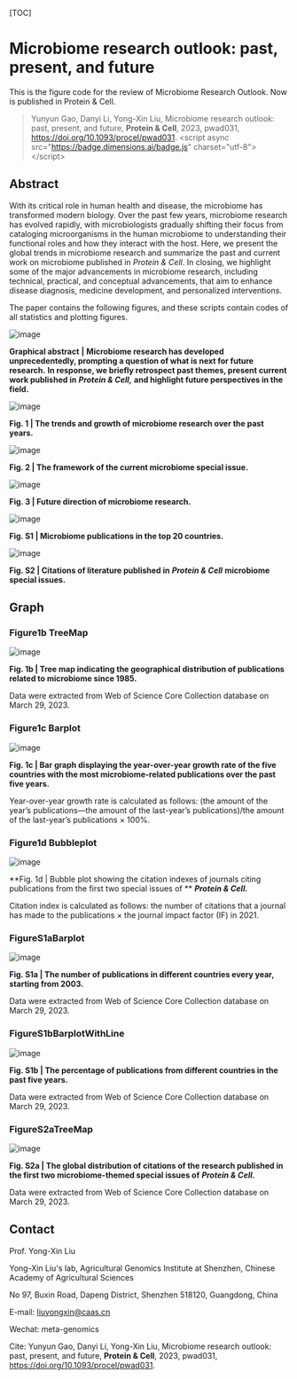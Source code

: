 [TOC]

# Microbiome research outlook: past, present, and future

This is the figure code for the review of Microbiome Research Outlook. Now is published in Protein & Cell.

> Yunyun Gao, Danyi Li, Yong-Xin Liu, Microbiome research outlook: past, present, and future, **Protein & Cell**, 2023, pwad031, <https://doi.org/10.1093/procel/pwad031>. <span></span>\<script async src="<https://badge.dimensions.ai/badge.js>" charset="utf-8">\</script>

## Abstract

With its critical role in human health and disease, the microbiome has transformed modern biology. Over the past few years, microbiome research has evolved rapidly, with microbiologists gradually shifting their focus from cataloging microorganisms in the human microbiome to understanding their functional roles and how they interact with the host. Here, we present the global trends in microbiome research and summarize the past and current work on microbiome published in *Protein & Cell*. In closing, we highlight some of the major advancements in microbiome research, including technical, practical, and conceptual advancements, that aim to enhance disease diagnosis, medicine development, and personalized interventions.

The paper contains the following figures, and these scripts contain codes of all statistics and plotting figures.

![image](https://github.com/YunyunGao374/ProteinCell2023MicrobiomeReview/blob/main/FiguresInProteinCell2023MicrobiomeReview/graphical%20abstract.jpg "image")

**Graphical abstract** **|** **Microbiome research has developed unprecedentedly, prompting a question of what is next for future research.** **In response, we briefly retrospect past themes, present current work published in** ***Protein & Cell,*** **and highlight future perspectives in the field.**

![image](https://github.com/YunyunGao374/ProteinCell2023MicrobiomeReview/blob/main/FiguresInProteinCell2023MicrobiomeReview/figure1.jpg)

**Fig. 1 | The trends and growth of microbiome research over the past years.**

![image](https://github.com/YunyunGao374/ProteinCell2023MicrobiomeReview/blob/main/FiguresInProteinCell2023MicrobiomeReview/figure2.jpg)

**Fig. 2 | The framework of the current microbiome special issue.**

![image](https://github.com/YunyunGao374/ProteinCell2023MicrobiomeReview/blob/main/FiguresInProteinCell2023MicrobiomeReview/figure3.jpg)

**Fig. 3 | Future direction of microbiome research.**

![image](https://github.com/YunyunGao374/ProteinCell2023MicrobiomeReview/blob/main/FiguresInProteinCell2023MicrobiomeReview/figure%20S1.jpg "image")

**Fig. S1 | Microbiome publications in the top 20 countries.**

![image](https://github.com/YunyunGao374/ProteinCell2023MicrobiomeReview/blob/main/FiguresInProteinCell2023MicrobiomeReview/figure%20S2.jpg "image")

**Fig. S2 | Citations of literature published in** ***Protein & Cell*** **microbiome special issues.**

## Graph
### Figure1b TreeMap

![image](https://github.com/YunyunGao374/ProteinCell2023MicrobiomeReview/blob/main/Figure1bTreeMap/Figure1BTreeMap.jpg "image")

**Fig. 1b | Tree map indicating the geographical distribution of publications related to microbiome since 1985.**

Data were extracted from Web of Science Core Collection database on March 29, 2023.

### Figure1c Barplot

![image](https://github.com/YunyunGao374/ProteinCell2023MicrobiomeReview/blob/main/Figure1cBarplot/Figure1cBarplot.jpg "image")

**Fig. 1c | Bar graph displaying the year-over-year growth rate of the five countries with the most microbiome-related publications over the past five years.**

Year-over-year growth rate is calculated as follows: (the amount of the year’s publications—the amount of the last-year’s publications)/the amount of the last-year’s publications × 100%.

### Figure1d Bubbleplot

![image](https://github.com/YunyunGao374/ProteinCell2023MicrobiomeReview/blob/main/Figure1dBubbleplot/Figure1dBubbleplot.jpg "image")

**Fig. 1d | Bubble plot showing the citation indexes of journals citing publications from the first two special issues of ** ***Protein & Cell.***

Citation index is calculated as follows: the number of citations that a journal has made to the publications × the journal impact factor (IF) in 2021.

### FigureS1aBarplot

![image](https://github.com/YunyunGao374/ProteinCell2023MicrobiomeReview/blob/main/FigureS1aBarplot/FigureS1aBarplot.jpg "image")

**Fig. S1a | The number of publications in different countries every year, starting from 2003.**

Data were extracted from Web of Science Core Collection database on March 29, 2023.

### FigureS1bBarplotWithLine

![image](https://github.com/YunyunGao374/ProteinCell2023MicrobiomeReview/blob/main/FigureS1bBarplotWithLine/FigureS1bBarplotWithLine.jpg "image")

**Fig. S1b | The percentage of publications from different countries in the past five years.**

Data were extracted from Web of Science Core Collection database on March 29, 2023.

### FigureS2aTreeMap

![image](https://github.com/YunyunGao374/ProteinCell2023MicrobiomeReview/blob/main/FigureS2aTreeMap/FigureS2ATreeMap.jpg "image")

**Fig. S2a | The global distribution of citations of the research published in the first two microbiome-themed special issues of** ***Protein & Cell.***

Data were extracted from Web of Science Core Collection database on March 29, 2023.


## Contact

Prof. Yong-Xin Liu

Yong-Xin Liu's lab, Agricultural Genomics Institute at Shenzhen, Chinese Academy of Agricultural Sciences

No 97, Buxin Road, Dapeng District, Shenzhen 518120, Guangdong, China

E-mail: <liuyongxin@caas.cn>

Wechat: meta-genomics

Cite: Yunyun Gao, Danyi Li, Yong-Xin Liu, Microbiome research outlook: past, present, and future, **Protein & Cell**, 2023, pwad031, <https://doi.org/10.1093/procel/pwad031>.

